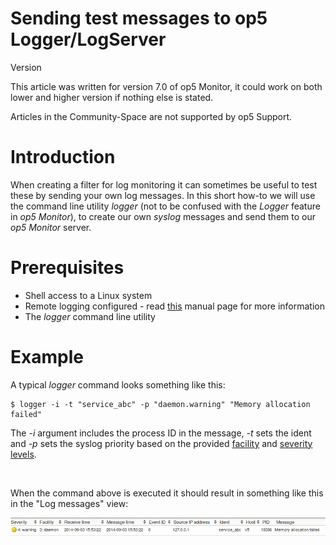 # Sending test messages to op5 Logger/LogServer

Version

This article was written for version 7.0 of op5 Monitor, it could work on both lower and higher version if nothing else is stated.

Articles in the Community-Space are not supported by op5 Support.

# Introduction

When creating a filter for log monitoring it can sometimes be useful to test these by sending your own log messages.
In this short how-to we will use the command line utility *logger* (not to be confused with the *Logger* feature in *op5 Monitor*),
to create our own *syslog* messages and send them to our *op5 Monitor* server.

# Prerequisites

-   Shell access to a Linux system
-   Remote logging configured - read [this](http://LÄNkA%20HEREEE) manual page for more information
-   The *logger* command line utility

# Example

A typical *logger* command looks something like this:

``` {.text data-syntaxhighlighter-params="brush: text; gutter: false; theme: Confluence" data-theme="Confluence" style="brush: text; gutter: false; theme: Confluence"}
$ logger -i -t "service_abc" -p "daemon.warning" "Memory allocation failed"
```

The *-i* argument includes the process ID in the message, *-t* sets the ident and *-p* sets the syslog priority based on the provided [facility](http://en.wikipedia.org/wiki/Syslog#Facility_levels) and [severity levels](http://en.wikipedia.org/wiki/Syslog#Severity_levels).

 

When the command above is executed it should result in something like this in the "Log messages" view:

![](attachments/10944528/11141121.png)

 

 

